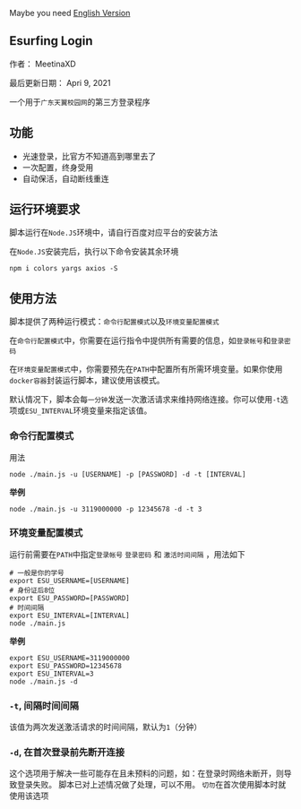 Maybe you need [English Version](./README.md)


## Esurfing Login
作者： MeetinaXD

最后更新日期： Apri 9, 2021

一个用于`广东天翼校园网`的第三方登录程序

## 功能
- 光速登录，比官方不知道高到哪里去了
- 一次配置，终身受用
- 自动保活，自动断线重连


## 运行环境要求
脚本运行在`Node.JS`环境中，请自行百度对应平台的安装方法

在`Node.JS`安装完后，执行以下命令安装其余环境

``` shell
npm i colors yargs axios -S
```

## 使用方法
脚本提供了两种运行模式：`命令行配置模式`以及`环境变量配置模式`

在`命令行配置模式`中，你需要在运行指令中提供所有需要的信息，如`登录帐号`和`登录密码`

在`环境变量配置模式`中，你需要预先在`PATH`中配置所有所需环境变量。如果你使用`docker容器`封装运行脚本，建议使用该模式。

默认情况下，脚本会每`一分钟`发送一次激活请求来维持网络连接。你可以使用`-t`选项或`ESU_INTERVAL`环境变量来指定该值。

### 命令行配置模式
用法
``` shell
node ./main.js -u [USERNAME] -p [PASSWORD] -d -t [INTERVAL]
```

**举例**
``` shell
node ./main.js -u 3119000000 -p 12345678 -d -t 3
```

### 环境变量配置模式
运行前需要在`PATH`中指定`登录帐号` `登录密码` 和 `激活时间间隔` ，用法如下
``` shell
# 一般是你的学号
export ESU_USERNAME=[USERNAME]
# 身份证后8位
export ESU_PASSWORD=[PASSWORD]
# 时间间隔
export ESU_INTERVAL=[INTERVAL]
node ./main.js
```

**举例**
``` shell
export ESU_USERNAME=3119000000
export ESU_PASSWORD=12345678
export ESU_INTERVAL=3
node ./main.js -d
```

### `-t`, 间隔时间间隔
该值为两次发送激活请求的时间间隔，默认为`1`（分钟）

### `-d`, 在首次登录前先断开连接
这个选项用于解决一些可能存在且未预料的问题，如：在登录时网络未断开，则导致登录失败。
脚本已对上述情况做了处理，可以不用。
`切勿`在首次使用脚本时就使用该选项
